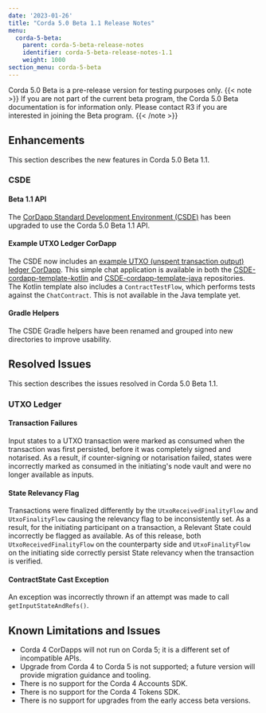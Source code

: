```yaml
---
date: '2023-01-26'
title: "Corda 5.0 Beta 1.1 Release Notes"
menu:
  corda-5-beta:
    parent: corda-5-beta-release-notes
    identifier: corda-5-beta-release-notes-1.1
    weight: 1000
section_menu: corda-5-beta
---
```


Corda 5.0 Beta is a pre-release version for testing purposes only.
{{< note >}}
If you are not part of the current beta program, the Corda 5.0 Beta documentation is for information only.
Please contact R3 if you are interested in joining the Beta program.
{{< /note >}}

## Enhancements

This section describes the new features in Corda 5.0 Beta 1.1.

### CSDE 

#### Beta 1.1 API

The [CorDapp Standard Development Environment (CSDE)](../developing/getting-started/cordapp-standard-development-environment/csde.html) has been upgraded to use the Corda 5.0 Beta 1.1 API. 

#### Example UTXO Ledger CorDapp

The CSDE now includes an [example  UTXO (unspent transaction output) ledger CorDapp](../developing/getting-started/utxo-ledger-example-cordapp/uxto-ledger-example-cordapp.md). This simple chat application is available in both the [CSDE-cordapp-template-kotlin](https://github.com/corda/CSDE-cordapp-template-kotlin) and [CSDE-cordapp-template-java](https://github.com/corda/CSDE-cordapp-template-java) repositories. The Kotlin template also includes a `ContractTestFlow`, which performs tests against the `ChatContract`. This is not available in the Java template yet.

#### Gradle Helpers

The CSDE Gradle helpers have been renamed and grouped into new directories to improve usability.

## Resolved Issues

This section describes the issues resolved in Corda 5.0 Beta 1.1.

### UTXO Ledger

#### Transaction Failures
Input states to a UTXO transaction were marked as consumed when the transaction was first persisted, before it was completely signed and notarised. 
As a result, if counter-signing or notarisation failed, states were incorrectly marked as consumed in the initiating's node vault and were no longer available as inputs.

#### State Relevancy Flag

Transactions were finalized differently by the `UtxoReceivedFinalityFlow` and `UtxoFinalityFlow` causing the relevancy flag to be inconsistently set. 
As a result, for the initiating participant on a transaction, a Relevant State could incorrectly be flagged as available.
As of this release, both `UtxoReceivedFinalityFlow` on the counterparty side and `UtxoFinalityFlow` on the initiating side correctly persist State relevancy when the transaction is verified. 

#### ContractState Cast Exception

An exception was incorrectly thrown if an attempt was made to call `getInputStateAndRefs()`.

## Known Limitations and Issues

* Corda 4 CorDapps will not run on Corda 5; it is a different set of incompatible APIs.
* Upgrade from Corda 4 to Corda 5 is not supported; a future version will provide migration guidance and tooling.
* There is no support for the Corda 4 Accounts SDK.
* There is no support for the Corda 4 Tokens SDK.
* There is no support for upgrades from the early access beta versions.
